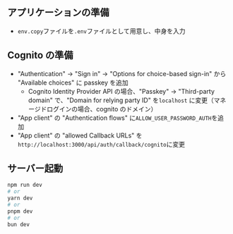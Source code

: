## アプリケーションの準備

- `env.copy`ファイルを`.env`ファイルとして用意し、中身を入力

## Cognito の準備

- "Authentication" -> "Sign in" -> "Options for choice-based sign-in" から "Available choices" に passkey を追加
  - Cognito Identity Provider API の場合、"Passkey" -> "Third-party domain" で、"Domain for relying party ID" を`localhost` に変更（マネージドログインの場合、cognito のドメイン）
- "App client" の "Authentication flows" に`ALLOW_USER_PASSWORD_AUTH`を追加
- "App client" の "allowed Callback URLs" を`http://localhost:3000/api/auth/callback/cognito`に変更

## サーバー起動

```bash
npm run dev
# or
yarn dev
# or
pnpm dev
# or
bun dev
```
